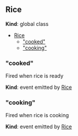 ## Rice
**Kind**: global class  

* [Rice](#markdown-header-rice)
    * ["cooked"](#markdown-header-cooked)
    * ["cooking"](#markdown-header-cooking)

### "cooked"
Fired when rice is ready

**Kind**: event emitted by [Rice](#markdown-header-rice)  
### "cooking"
Fired when rice is cooking

**Kind**: event emitted by [Rice](#markdown-header-rice)  
